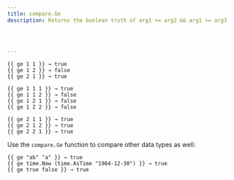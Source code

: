 ```yaml
---
title: compare.Ge
description: Returns the boolean truth of arg1 >= arg2 && arg1 >= arg3.




---
```


```go-html-template
{{ ge 1 1 }} → true
{{ ge 1 2 }} → false
{{ ge 2 1 }} → true

{{ ge 1 1 1 }} → true
{{ ge 1 1 2 }} → false
{{ ge 1 2 1 }} → false
{{ ge 1 2 2 }} → false

{{ ge 2 1 1 }} → true
{{ ge 2 1 2 }} → true
{{ ge 2 2 1 }} → true
```

Use the `compare.Ge` function to compare other data types as well:

```go-html-template
{{ ge "ab" "a" }} → true
{{ ge time.Now (time.AsTime "1964-12-30") }} → true
{{ ge true false }} → true
```
